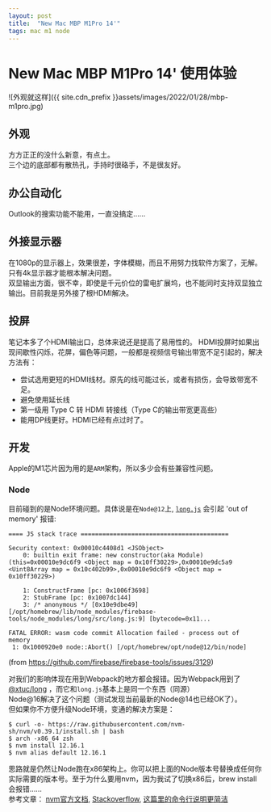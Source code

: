 ```yaml
---
layout: post
title:  "New Mac MBP M1Pro 14'"
tags: mac m1 node
---
```

# New Mac MBP M1Pro 14' 使用体验
![外观就这样]({{ site.cdn_prefix }}assets/images/2022/01/28/mbp-m1pro.jpg)
## 外观
方方正正的没什么新意，有点土。  
三个边的底部都有散热孔，手持时很硌手，不是很友好。

## 办公自动化
Outlook的搜索功能不能用，一直没搞定……

## 外接显示器
在1080p的显示器上，效果很差，字体模糊，而且不用努力找软件方案了，无解。只有4k显示器才能根本解决问题。  
双显输出方面，很不幸，即使是千元价位的雷电扩展坞，也不能同时支持双显独立输出。目前我是另外接了根HDMI解决。

## 投屏
笔记本多了个HDMI输出口，总体来说还是提高了易用性的。
HDMI投屏时如果出现间歇性闪烁，花屏，偏色等问题，一般都是视频信号输出带宽不足引起的，解决方法有：
* 尝试选用更短的HDMI线材。原先的线可能过长，或者有损伤，会导致带宽不足。
* 避免使用延长线
* 第一级用 Type C 转 HDMI 转接线（Type C的输出带宽更高些）
* 能用DP线更好。HDMI已经有点过时了。

## 开发
Apple的M1芯片因为用的是`ARM`架构，所以多少会有些兼容性问题。  
### Node
目前碰到的是Node环境问题。具体说是在`Node@12`上, [`long.js`](https://www.npmjs.com/package/long) 会引起 'out of memory' 报错:
```
==== JS stack trace =========================================

Security context: 0x00010c4408d1 <JSObject>
    0: builtin exit frame: new constructor(aka Module)(this=0x00010e9dc6f9 <Object map = 0x10ff30229>,0x00010e9dc5a9 <Uint8Array map = 0x10c402b99>,0x00010e9dc6f9 <Object map = 0x10ff30229>)

    1: ConstructFrame [pc: 0x1006f3698]
    2: StubFrame [pc: 0x1007dc144]
    3: /* anonymous */ [0x10e9dbe49] [/opt/homebrew/lib/node_modules/firebase-tools/node_modules/long/src/long.js:9] [bytecode=0x11...

FATAL ERROR: wasm code commit Allocation failed - process out of memory
 1: 0x1000920e0 node::Abort() [/opt/homebrew/opt/node@12/bin/node]
```
(from https://github.com/firebase/firebase-tools/issues/3129)

对我们的影响体现在用到Webpack的地方都会报错。因为Webpack用到了[@xtuc/long](https://www.npmjs.com/package/@xtuc/long) ，而它和`long.js`基本上是同一个东西（同源）  
Node@16解决了这个问题（测试发现当前最新的Node@14也已经OK了）。  
但如果你不方便升级Node环境，变通的解决方案是：
```
$ curl -o- https://raw.githubusercontent.com/nvm-sh/nvm/v0.39.1/install.sh | bash
$ arch -x86_64 zsh
$ nvm install 12.16.1
$ nvm alias default 12.16.1
```
思路就是仍然让Node跑在x86架构上。你可以把上面的Node版本号替换成任何你实际需要的版本号。至于为什么要用nvm，因为我试了切换x86后，brew install会报错……  
参考文章：
[nvm官方文档](https://github.com/nvm-sh/nvm#macos-troubleshooting),
[Stackoverflow](https://stackoverflow.com/questions/65856300/wasm-code-commit-allocation-failed-process-out-of-memory),
[这篇里的命令行说明更简洁](https://www.jurnalanas.com/node-js-mac-m1/)

